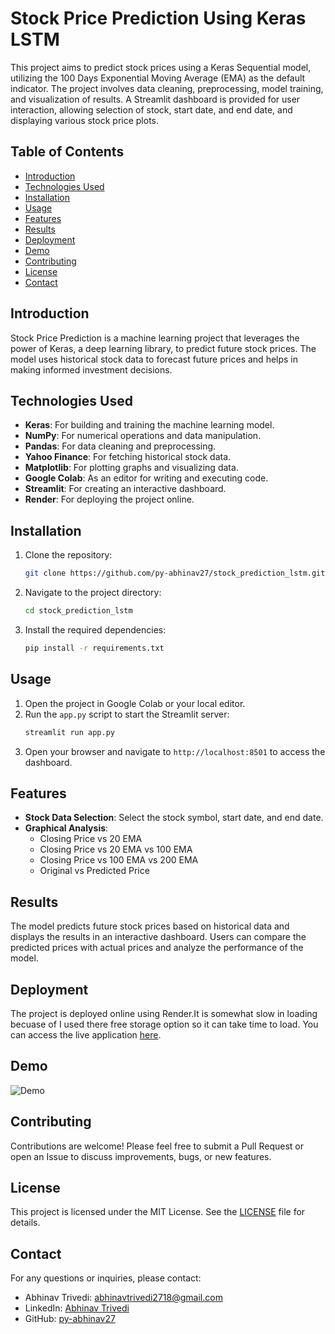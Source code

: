 # Stock Price Prediction Using Keras LSTM

This project aims to predict stock prices using a Keras Sequential model, utilizing the 100 Days Exponential Moving Average (EMA) as the default indicator. The project involves data cleaning, preprocessing, model training, and visualization of results. A Streamlit dashboard is provided for user interaction, allowing selection of stock, start date, and end date, and displaying various stock price plots.

## Table of Contents

- [Introduction](#introduction)
- [Technologies Used](#technologies-used)
- [Installation](#installation)
- [Usage](#usage)
- [Features](#features)
- [Results](#results)
- [Deployment](#deployment)
- [Demo](#demo)
- [Contributing](#contributing)
- [License](#license)
- [Contact](#contact)

## Introduction

Stock Price Prediction is a machine learning project that leverages the power of Keras, a deep learning library, to predict future stock prices. The model uses historical stock data to forecast future prices and helps in making informed investment decisions.

## Technologies Used

- **Keras**: For building and training the machine learning model.
- **NumPy**: For numerical operations and data manipulation.
- **Pandas**: For data cleaning and preprocessing.
- **Yahoo Finance**: For fetching historical stock data.
- **Matplotlib**: For plotting graphs and visualizing data.
- **Google Colab**: As an editor for writing and executing code.
- **Streamlit**: For creating an interactive dashboard.
- **Render**: For deploying the project online.

## Installation

1. Clone the repository:
    ```bash
    git clone https://github.com/py-abhinav27/stock_prediction_lstm.git
    ```
2. Navigate to the project directory:
    ```bash
    cd stock_prediction_lstm
    ```
3. Install the required dependencies:
    ```bash
    pip install -r requirements.txt
    ```

## Usage

1. Open the project in Google Colab or your local editor.
2. Run the `app.py` script to start the Streamlit server:
    ```bash
    streamlit run app.py
    ```
3. Open your browser and navigate to `http://localhost:8501` to access the dashboard.

## Features

- **Stock Data Selection**: Select the stock symbol, start date, and end date.
- **Graphical Analysis**:
  - Closing Price vs 20 EMA
  - Closing Price vs 20 EMA vs 100 EMA
  - Closing Price vs 100 EMA vs 200 EMA
  - Original vs Predicted Price

## Results

The model predicts future stock prices based on historical data and displays the results in an interactive dashboard. Users can compare the predicted prices with actual prices and analyze the performance of the model.

## Deployment

The project is deployed online using Render.It is somewhat slow in loading becuase of I used there free storage option so it can take time to load. 
You can access the live application [here](https://stock-prediciton-lstm.onrender.com).

## Demo

![Demo](https://i.imgur.com/lV28fY0.gif)

## Contributing

Contributions are welcome! Please feel free to submit a Pull Request or open an Issue to discuss improvements, bugs, or new features.

## License

This project is licensed under the MIT License. See the [LICENSE](LICENSE) file for details.

## Contact

For any questions or inquiries, please contact:
- Abhinav Trivedi: [abhinavtrivedi2718@gmail.com](mailto:abhinavtrivedi2718@gmail.com)
- LinkedIn: [Abhinav Trivedi](https://www.linkedin.com/in/abhinav-trivedi-a78834226/)
- GitHub: [py-abhinav27](https://github.com/py-abhinav27)

